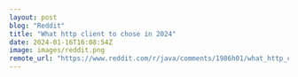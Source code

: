 ```yaml
---
layout: post
blog: "Reddit"
title: "What http client to chose in 2024"
date: 2024-01-16T16:08:54Z
image: images/reddit.png
remote_url: "https://www.reddit.com/r/java/comments/1986h01/what_http_client_to_chose_in_2024/"
---
```

